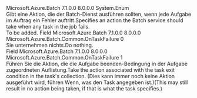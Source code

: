 <Type Name="OnTaskFailure" FullName="Microsoft.Azure.Batch.Common.OnTaskFailure">
  <TypeSignature Language="C#" Value="public enum OnTaskFailure" />
  <TypeSignature Language="ILAsm" Value=".class public auto ansi sealed OnTaskFailure extends System.Enum" />
  <TypeSignature Language="DocId" Value="T:Microsoft.Azure.Batch.Common.OnTaskFailure" />
  <TypeSignature Language="VB.NET" Value="Public Enum OnTaskFailure" />
  <TypeSignature Language="F#" Value="type OnTaskFailure = " />
  <AssemblyInfo>
    <AssemblyName>Microsoft.Azure.Batch</AssemblyName>
    <AssemblyVersion>7.1.0.0</AssemblyVersion>
    <AssemblyVersion>8.0.0.0</AssemblyVersion>
  </AssemblyInfo>
  <Base>
    <BaseTypeName>System.Enum</BaseTypeName>
  </Base>
  <Docs>
    <summary>
            <span data-ttu-id="da31f-101">Gibt eine Aktion, die der Batch-Dienst ausführen sollten, wenn jede Aufgabe im Auftrag ein Fehler auftritt.</span><span class="sxs-lookup"><span data-stu-id="da31f-101">Specifies an action the Batch service should take when any task in the job fails.</span></span>
            </summary>
    <remarks>To be added.</remarks>
  </Docs>
  <Members>
    <Member MemberName="NoAction">
      <MemberSignature Language="C#" Value="NoAction" />
      <MemberSignature Language="ILAsm" Value=".field public static literal valuetype Microsoft.Azure.Batch.Common.OnTaskFailure NoAction = int32(0)" />
      <MemberSignature Language="DocId" Value="F:Microsoft.Azure.Batch.Common.OnTaskFailure.NoAction" />
      <MemberSignature Language="VB.NET" Value="NoAction" />
      <MemberSignature Language="F#" Value="NoAction = 0" Usage="Microsoft.Azure.Batch.Common.OnTaskFailure.NoAction" />
      <MemberType>Field</MemberType>
      <AssemblyInfo>
        <AssemblyName>Microsoft.Azure.Batch</AssemblyName>
        <AssemblyVersion>7.1.0.0</AssemblyVersion>
        <AssemblyVersion>8.0.0.0</AssemblyVersion>
      </AssemblyInfo>
      <ReturnValue>
        <ReturnType>Microsoft.Azure.Batch.Common.OnTaskFailure</ReturnType>
      </ReturnValue>
      <MemberValue>0</MemberValue>
      <Docs>
        <summary>
            <span data-ttu-id="da31f-102">Sie unternehmen nichts.</span><span class="sxs-lookup"><span data-stu-id="da31f-102">Do nothing.</span></span>
            </summary>
      </Docs>
    </Member>
    <Member MemberName="PerformExitOptionsJobAction">
      <MemberSignature Language="C#" Value="PerformExitOptionsJobAction" />
      <MemberSignature Language="ILAsm" Value=".field public static literal valuetype Microsoft.Azure.Batch.Common.OnTaskFailure PerformExitOptionsJobAction = int32(1)" />
      <MemberSignature Language="DocId" Value="F:Microsoft.Azure.Batch.Common.OnTaskFailure.PerformExitOptionsJobAction" />
      <MemberSignature Language="VB.NET" Value="PerformExitOptionsJobAction" />
      <MemberSignature Language="F#" Value="PerformExitOptionsJobAction = 1" Usage="Microsoft.Azure.Batch.Common.OnTaskFailure.PerformExitOptionsJobAction" />
      <MemberType>Field</MemberType>
      <AssemblyInfo>
        <AssemblyName>Microsoft.Azure.Batch</AssemblyName>
        <AssemblyVersion>7.1.0.0</AssemblyVersion>
        <AssemblyVersion>8.0.0.0</AssemblyVersion>
      </AssemblyInfo>
      <ReturnValue>
        <ReturnType>Microsoft.Azure.Batch.Common.OnTaskFailure</ReturnType>
      </ReturnValue>
      <MemberValue>1</MemberValue>
      <Docs>
        <summary>
            <span data-ttu-id="da31f-103">Führen Sie die Aktion, die die Aufgabe beenden-Bedingung in der Aufgabe zugeordneten <see cref="P:Microsoft.Azure.Batch.CloudTask.ExitConditions" /> Auflistung.</span><span class="sxs-lookup"><span data-stu-id="da31f-103">Take the action associated with the task exit condition in the task's <see cref="P:Microsoft.Azure.Batch.CloudTask.ExitConditions" /> collection.</span></span> <span data-ttu-id="da31f-104">(Dies kann immer noch keine Aktion ausgeführt wird, führen Wenn, was den Task angegeben ist.)</span><span class="sxs-lookup"><span data-stu-id="da31f-104">(This may still result in no action being taken, if that is what the task specifies.)</span></span>
            </summary>
      </Docs>
    </Member>
  </Members>
</Type>